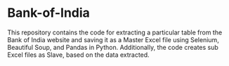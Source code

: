 # Bank-of-India
This repository contains the code for extracting a particular table from the Bank of India website and saving it as a Master Excel file using Selenium, Beautiful Soup, and Pandas in Python. Additionally, the code creates sub Excel files as Slave, based on the data extracted.
